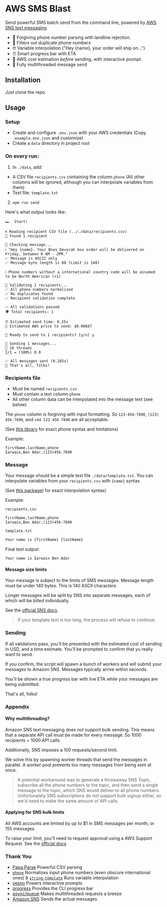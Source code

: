 # AWS SMS Blast

Send powerful SMS batch send from the command line, powered by [AWS SNS text messaging](https://docs.aws.amazon.com/sns/latest/dg/sms_publish-to-phone.html).


* 🤗 Forgiving phone number parsing with landline rejection.
* 🤖 Filters out duplicate phone numbers
* 🤓 Variable interpolation ("Hey {name}, your order will ship on...")
* ⏰ Smart progress bar with ETA
* 🤑 AWS cost estimation _before_ sending, with interactive prompt.
* 🚀 Fully multithreaded message send

## Installation

Just clone the repo.

## Usage

### Setup
  * Create and configure `.env.json` with your AWS credentials (Copy `.example.env.json` and customize)
  * Create a `data` directory in project root

### On every run:
1. In `./data`, add:
  * A CSV file `recipients.csv` containing the column `phone` (All other columns will be ignored, although you can interpolate variables from them)
  * Text file: `template.txt` 
2. `npm run send`

Here's what output looks like:

```
🏎  Start!

🌀 Reading recipient CSV file (.././data/recipients.csv)
📂 Found 1 recipient

🔬 Checking message...
ℹ️ "Hey {name}. Your Bnos Devorah box order will be delivered on Friday, between 6 AM - 2PM."
✅ Message is ASCII only
✅ Message byte length is 88 (Limit is 140)

ℹ️ Phone numbers without a international country code will be assumed to be North American (+1)

🔬 Validating 1 recipients...
✅ All phone numbers normalized
✅ No duplicates found
✅ Recipient validation complete

✅ All validations passed
🌍 Total recipients: 1

⏰ Estimated send time: 0.25s
💸 Estimated AWS price to send: $0.00847

🚀 Ready to send to 1 recipients? [y/n] y

🚀 Sending 1 messages...
🧵 16 threads
1/1 = (100%) 0.0

✅ All messages sent (0.265s)
🌙 That's all, folks!
```

### Recipients file

* Must be named `recipients.csv`
* Must contain a text column `phone`
* All other column data can be interpolated into the message text (see below)

The `phone` column is forgiving with input formatting. So `123-456-7890`, `(123) 456-7890`, and `+44 123 456 7890` are all acceptable.

(See [this library](https://www.npmjs.com/package/phone) for exact phone syntax and limitations)

Example:
```csv
firstName,lastName,phone
Iarwain,Ben Adar,(123)456-7890
```


### Message 

Your message should be a simple text file `./data/template.txt`.
You can interpolate variables from your `recipients.csv` with `{name}` syntax.

(See [this package](https://www.npmjs.com/package/string-template)) for exact interpolation syntax)

Example:

`recipients.csv`
```csv
firstName,lastName,phone
Iarwain,Ben Adar,(123)456-7890
```

`template.txt`
```txt
Your name is {firstName} {lastName}
```

Final text output:
```text
Your name is Iarwain Ben Adar
```


#### Message size limits

Your message is subject to the limits of SMS messages.
Message length must be under 140 bytes. This is 140 ASCII characters.

Longer messages will be split by SNS into separate messages, each of which will be billed individually.

See the [official SNS docs](https://docs.aws.amazon.com/sns/latest/dg/sms_publish-to-phone.html).

> If your template text is too long, the process will refuse to continue.

### Sending

If all validations pass, you'll be presented with the estimated cost of sending in USD, and a time estimate. You'll be prompted to confirm that yu really want to send.

If you confirm, the script will spawn a bunch of workers and will submit your messages to Amazon SNS. Messages typically arrive within seconds.

You'll be shown a true progress bar with live ETA while your messages are being submitted.

That's all, folks!

### Appendix

#### Why multithreading?

Amazon SNS text messaging does not support bulk sending. This means that a separate API call must be made for every message. So 1000 recipients = 1000 API calls.

Additionally, SNS imposes a 100 requests/second limit.

We solve this by spawning worker threads that send the messages in parallel. A worker pool prevents too many messages from being sent at once.

> A potential workaround was to generate a throwaway SNS Topic, subscribe all the phone numbers to the topic, and then send a single message to the topic, which SNS would deliver to all phone numbers. Unfortunately SNS subscriptions do not support bulk signup either, so we'd need to make the same amount of API calls. 

#### Applying for SNS bulk limits

All AWS accounts are limited by up to $1 in SMS messages per month, or 155 messages.

To raise your limit, you'll need to request approval using a AWS Support Request. See the [official docs](https://docs.aws.amazon.com/sns/latest/dg/channels-sms-awssupport-spend-threshold.html)

### Thank You

* [Papa Parse](https://github.com/mholt/PapaParse) Powerful CSV parsing
* [`phone`](https://www.npmjs.com/package/phone) Normalizes input phone numbers (even obscure international ones)
8 [`string-template`](https://www.npmjs.com/package/string-template) Runs variable interpolation
* [yesno](https://www.npmjs.com/package/yesno) Powers interactive prompts
* [progress](https://www.npmjs.com/package/progress) Provides the CLI progress bar
* [async/queue](https://www.npmjs.com/package/async) Makes multithreaded requests a breeze
* [Amazon SNS](https://docs.aws.amazon.com/sns/latest/dg/sms_publish-to-phone.html) Sends the actual messages
